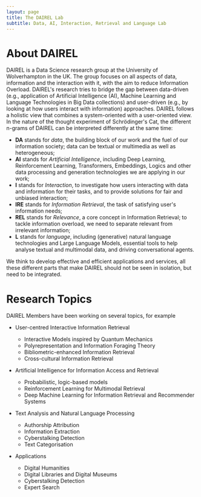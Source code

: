 ```yaml
---
layout: page
title: The DAIREL Lab
subtitle: Data, AI, Interaction, Retrieval and Language Lab
---
```

# About DAIREL

DAIREL is a Data Science research group at the University of Wolverhampton in the UK. The group focuses on all aspects of data, information and the interaction with it, with the aim to reduce Information Overload. DAIREL's research tries to bridge the gap between data-driven (e.g., application of Artificial Intelligence (AI), Machine Learning and Language Technologies in Big Data collections) and user-driven (e.g., by looking at how users interact with information) approaches. DAIREL follows a holistic view that combines a system-oriented with a user-oriented view. In the nature of the thought experiment of Schrödinger's Cat, the different n-grams of DAIREL can be interpreted differently at the same time:

- **DA** stands for _data_, the building block of our work and the fuel of our information society; data can be textual or multimedia as well as heterogeneous;
- **AI** stands for _Artificial Intelligence_, including Deep Learning, Reinforcement Learning, Transformers, Embeddings, Logics and other data processing and generation technologies we are applying in our work;
- **I** stands for _Interaction_, to investigate how users interacting with data and information for their tasks, and to provide solutions for fair and unbiased interaction;
- **IRE** stands for _Information Retrieval_, the task of satisfying user's information needs;
- **REL** stands for _Relevance_, a core concept in Information Retrieval; to tackle information overload, we need to separate relevant from irrelevant information;
- **L** stands for _language_, including (generative) natural language technologies and Large Language Models, essential tools to help analyse textual and multimodal data, and driving conversational agents.

We think to develop effective and efficient applications and services, all these different parts that make DAIREL should not be seen in isolation, but need to be integrated.


# Research Topics

DAIREL Members have been working on several topics, for example

* User-centred Interactive Information Retrieval

  * Interactive Models inspired by Quantum Mechanics
  * Polyrepresentation and Information Foraging Theory
  * Bibliometric-enhanced Information Retrieval
  * Cross-cultural Information Retrieval
* Artificial Intelligence for Information Access and Retrieval

  * Probabilistic, logic-based models
  * Reinforcement Learning for Multimodal Retrieval
  * Deep Machine Learning for Information Retrieval and Recommender Systems
* Text Analysis and Natural Language Processing

  * Authorship Attribution
  * Information Extraction
  * Cyberstalking Detection
  * Text Categorisation
* Applications

  * Digital Humanities
  * Digital Libraries and Digital Museums
  * Cyberstalking Detection
  * Expert Search
